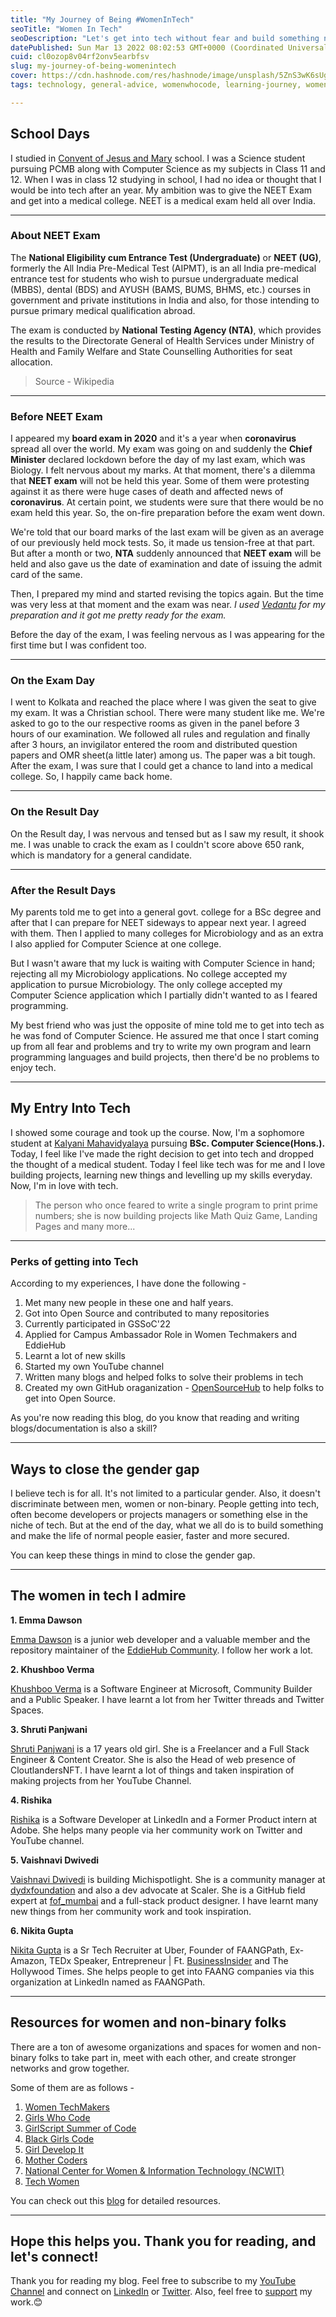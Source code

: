 ```yaml
---
title: "My Journey of Being #WomenInTech"
seoTitle: "Women In Tech"
seoDescription: "Let's get into tech without fear and build something new for the community around us."
datePublished: Sun Mar 13 2022 08:02:53 GMT+0000 (Coordinated Universal Time)
cuid: cl0ozop8v04rf2onv5earbfsv
slug: my-journey-of-being-womenintech
cover: https://cdn.hashnode.com/res/hashnode/image/unsplash/5ZnS3wK6sUg/upload/v1647145394574/58JdfvIaM.jpeg
tags: technology, general-advice, womenwhocode, learning-journey, womenwhotech

---
```


## School Days
I studied in [Convent of Jesus and Mary](https://www.cjmranaghat.org/) school. I was a Science student pursuing PCMB along with Computer Science as my subjects in Class 11 and 12. When I was in class 12 studying in school, I had no idea or thought that I would be into tech after an year. My ambition was to give the NEET Exam and get into a medical college. 
NEET is a medical exam held all over India.

---
### About NEET Exam
The **National Eligibility cum Entrance Test (Undergraduate)** or **NEET (UG)**, formerly the All India Pre-Medical Test (AIPMT), is an all India pre-medical entrance test for students who wish to pursue undergraduate medical (MBBS), dental (BDS) and AYUSH (BAMS, BUMS, BHMS, etc.) courses in government and private institutions in India and also, for those intending to pursue primary medical qualification abroad.

The exam is conducted by **National Testing Agency (NTA)**, which provides the results to the Directorate General of Health Services under Ministry of Health and Family Welfare and State Counselling Authorities for seat allocation.
> Source - Wikipedia

---
### Before NEET Exam
I appeared my **board exam in 2020** and it's a year when **coronavirus** spread all over the world. My exam was going on and suddenly the **Chief Minister** declared lockdown before the day of my last exam, which was Biology. I felt nervous about my marks. At that moment, there's a dilemma that **NEET exam** will not be held this year. Some of them were protesting against it as there were huge cases of death and affected news of **coronavirus**. At certain point, we students were sure that there would be no exam held this year. So, the on-fire preparation before the exam went down.

We're told that our board marks of the last exam will be given as an average of our previously held mock tests. So, it made us tension-free at that part. But after a month or two, **NTA** suddenly announced that **NEET exam** will be held and also gave us the date of examination and date of issuing the admit card of the same.

Then, I prepared my mind and started revising the topics again. But the time was very less at that moment and the exam was near. *I used [Vedantu](https://www.vedantu.com/) for my preparation and it got me pretty ready for the exam.*

Before the day of the exam, I was feeling nervous as I was appearing for the first time but I was confident too.

---
### On the Exam Day
I went to Kolkata and reached the place where I was given the seat to give my exam. It was a Christian school. There were many student like me. We're asked to go to the our respective rooms as given in the panel before 3 hours of our examination. We followed all rules and regulation and finally after 3 hours, an invigilator entered the room and distributed question papers and OMR sheet(a little later) among us. 
The paper was a bit tough. After the exam, I was sure that I could get a chance to land into a medical college. So, I happily came back home.

---
### On the Result Day
On the Result day, I was nervous and tensed but as I saw my result, it shook me. I was unable to crack the exam as I couldn't score above 650 rank, which is mandatory for a general candidate. 

---
### After the Result Days
My parents told me to get into a general govt. college for a BSc degree and after that I can prepare for NEET sideways to appear next year. I agreed with them. Then I applied to many colleges for Microbiology and as an extra I also applied for Computer Science at one college.

But I wasn't aware that my luck is waiting with Computer Science in hand; rejecting all my Microbiology applications. No college accepted my application to pursue Microbiology. The only college accepted my Computer Science application which I partially didn't wanted to as I feared programming. 

My best friend who was just the opposite of mine told me to get into tech as he was fond of Computer Science. He assured me that once I start coming up from all fear and problems and try to write my own program and learn programming languages and build projects, then there'd be no problems to enjoy tech.

---
## My Entry Into Tech
I showed some courage and took up the course. Now, I'm a sophomore student at [Kalyani Mahavidyalaya](https://kalyanimahavidyalaya.net.in/) pursuing **BSc. Computer Science(Hons.).**
Today, I feel like I've made the right decision to get into tech and dropped the thought of a medical student. Today I feel like tech was for me and I love building projects, learning new things and levelling up my skills everyday. Now, I'm in love with tech. 
>The person who once feared to write a single program to print prime numbers; she is now building projects like Math Quiz Game, Landing Pages and many more...

---
### Perks of getting into Tech
According to my experiences, I have done the following - 

1. Met many new people in these one and half years. 
2. Got into Open Source and contributed to many repositories
3. Currently participated in GSSoC'22 
4. Applied for Campus Ambassador Role in Women Techmakers and EddieHub
5. Learnt a lot of new skills
6. Started my own YouTube channel
7. Written many blogs and helped folks to solve their problems in tech
8. Created my own GitHub oraganization - [OpenSourceHub](https://github.com/opensourcecommunity-hub) to help folks to get into Open Source.

As you're now reading this blog, do you know that reading and writing blogs/documentation is also a skill?

---
## Ways to close the gender gap
I believe tech is for all. It's not limited to a particular gender. Also, it doesn't discriminate between men, women or non-binary. People getting into tech, often become developers or projects managers or something else in the niche of tech. But at the end of the day, what we all do is to build something and make the life of normal people easier, faster and more secured.

You can keep these things in mind to close the gender gap.

---
## The women in tech I admire
**1. 	Emma Dawson**

[Emma Dawson](https://twitter.com/emmalearnscode) is a junior web developer and a valuable member and the repository maintainer of the [EddieHub Community](https://github.com/EddieHubCommunity). I follow her work a lot.

**2. Khushboo Verma**

[Khushboo Verma](https://twitter.com/khushbooverma_) is a Software Engineer at Microsoft, Community Builder and a Public Speaker. I have learnt a lot from her Twitter threads and Twitter Spaces.

**3. Shruti Panjwani**

[Shruti Panjwani](https://twitter.com/_shrutipanjwani) is a 17 years old girl. She is a Freelancer and a  Full Stack Engineer & Content Creator. She is also the Head of web presence of CloutlandersNFT. I have learnt a lot of things and taken inspiration of making projects from her YouTube Channel.

**4. Rishika**

[Rishika](https://twitter.com/Rishika5000) is a Software Developer at LinkedIn and a Former Product intern at Adobe. She helps many people via her community work on Twitter and YouTube channel.

**5. Vaishnavi Dwivedi**

[Vaishnavi Dwivedi](https://twitter.com/dwvicy) is building Michispotlight. She is a community manager at [dydxfoundation](https://t.co/Jyal0ZGZUx) and also a dev advocate at Scaler. She is a GitHub field expert at [fof_mumbai](https://twitter.com/fof_mumbai) and a full-stack product designer. I have learnt many new things from her community work and took inspiration.

**6. Nikita Gupta**

[Nikita Gupta](https://twitter.com/nikigupta123) is a Sr Tech Recruiter at Uber, Founder of FAANGPath, Ex-Amazon, TEDx Speaker, Entrepreneur | Ft. [BusinessInsider](https://twitter.com/BusinessInsider) and The Hollywood Times. She helps people to get into FAANG companies via this organization at LinkedIn named as FAANGPath.

---
## Resources for women and non-binary folks
There are a ton of awesome organizations and spaces for women and non-binary folks to take part in, meet with each other, and create stronger networks and grow together.

Some of them are as follows - 

1. [Women TechMakers](https://womentechmakers.com/)
2. [Girls Who Code](https://girlswhocode.com/)
3. [GirlScript Summer of Code](https://gssoc.girlscript.tech/)
4. [Black Girls Code](http://www.blackgirlscode.com/)
5. [Girl Develop It](https://girldevelopit.com/)
6. [Mother Coders](http://www.mothercoders.org/)
7. [National Center for Women & Information Technology (NCWIT)](https://ncwit.org/)
8. [Tech Women](https://www.techwomen.org/)

You can check out this [blog](https://medium.com/make-school/6-resources-for-women-in-tech-f5f3f6392132) for detailed resources.

---

## Hope this helps you. Thank you for reading, and let's connect!
Thank you for reading my blog. Feel free to subscribe to my [YouTube Channel](https://www.youtube.com/channel/UCsuzc8lqAbgUYo4yzpjtfSw) and connect on [LinkedIn](https://www.linkedin.com/in/susmita-dey-15a15a210/) or [Twitter](https://twitter.com/its_SusmitaDey).
Also, feel free to [support](https://www.buymeacoffee.com/susmitadey) my work.😊